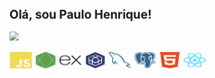 ## Olá, sou Paulo Henrique!

<div>
  <a href="https://github.com/Paulo-sudo">
    <img height="180em" src="https://github-readme-stats.vercel.app/api/top-langs/?username=Paulo-sudo&layout=compact&langs_count=7&theme=radical"/>
  </a>
</div>

<br/>




<div style="display: inline_block">
       <img align="center" alt="Paulo-sudo-Js" height="30" width="40" src="https://raw.githubusercontent.com/devicons/devicon/master/icons/javascript/javascript-plain.svg">
      <img align="center" alt="Paulo-sudo-NodeJs" height="30" width="40" src="https://raw.githubusercontent.com/devicons/devicon/00f02ef57fb7601fd1ddcc2fe6fe670fef3ae3e4/icons/nodejs/nodejs-plain.svg">
      <img align="center" alt="Paulo-sudo-Express" height="30" width="40" src="https://raw.githubusercontent.com/devicons/devicon/00f02ef57fb7601fd1ddcc2fe6fe670fef3ae3e4/icons/express/express-original.svg">
    <img align="center" alt="Paulo-sudo-Sequelize" height="30" width="40" src="https://raw.githubusercontent.com/devicons/devicon/00f02ef57fb7601fd1ddcc2fe6fe670fef3ae3e4/icons/sequelize/sequelize-plain.svg">
    <img align="center" alt="Paulo-sudo-MySQL" height="30" width="40"     src="https://raw.githubusercontent.com/devicons/devicon/00f02ef57fb7601fd1ddcc2fe6fe670fef3ae3e4/icons/mysql/mysql-plain.svg">
    <img align="center" alt="Paulo-sudo-PostgreSQL" height="30" width="40"     src="https://raw.githubusercontent.com/devicons/devicon/00f02ef57fb7601fd1ddcc2fe6fe670fef3ae3e4/icons/postgresql/postgresql-plain.svg">
    <img align="center" alt="Paulo-sudo-HTML" height="30" width="40" src="https://raw.githubusercontent.com/devicons/devicon/00f02ef57fb7601fd1ddcc2fe6fe670fef3ae3e4/icons/html5/html5-plain.svg">
    <img align="center" alt="Paulo-sudo-React" height="30" width="40" src="https://raw.githubusercontent.com/devicons/devicon/master/icons/react/react-original.svg">
</div>
